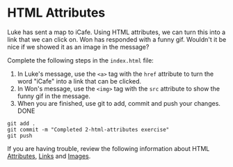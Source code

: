 # HTML Attributes

Luke has sent a map to iCafe. Using HTML attributes, we can turn this into a link that we can click on. Won has responded with a funny gif. Wouldn't it be nice if we showed it as an image in the message?

Complete the following steps in the `index.html` file:

1. In Luke's message, use the `<a>` tag with the `href` attribute to turn the word "iCafe" into a link that can be clicked.
2. In Won's message, use the `<img>` tag with the `src` attribute to show the funny gif in the message.
3. When you are finished, use git to add, commit and push your changes.
   DONE

```shell
git add .
git commit -m "Completed 2-html-attributes exercise"
git push
```

If you are having trouble, review the following information about HTML [Attributes](https://marksheet.io/html-syntax.html#attributes), [Links](https://marksheet.io/html-links.html) and [Images](https://marksheet.io/html-images.html).
